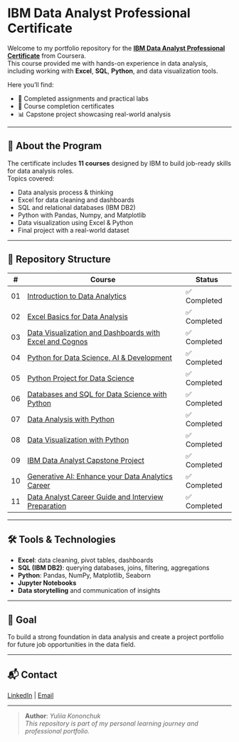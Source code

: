 # IBM Data Analyst Professional Certificate 

Welcome to my portfolio repository for the **[IBM Data Analyst Professional Certificate](https://www.coursera.org/professional-certificates/ibm-data-analyst)** from Coursera.  
This course provided me with hands-on experience in data analysis, including working with **Excel**, **SQL**, **Python**, and data visualization tools.  

Here you’ll find:
- 📁 Completed assignments and practical labs
- 📄 Course completion certificates
- 📊 Capstone project showcasing real-world analysis

---

## 📘 About the Program

The certificate includes **11 courses** designed by IBM to build job-ready skills for data analysis roles.  
Topics covered:
- Data analysis process & thinking
- Excel for data cleaning and dashboards
- SQL and relational databases (IBM DB2)
- Python with Pandas, Numpy, and Matplotlib
- Data visualization using Excel & Python
- Final project with a real-world dataset

---

## 📂 Repository Structure

| #   | Course                                                                                           | Status       |
|-----|--------------------------------------------------------------------------------------------------|--------------|
| 01  | [Introduction to Data Analytics](./01-introduction-to-data-analytics)                           | ✅ Completed |
| 02  | [Excel Basics for Data Analysis](./02-excel-basics-for-data-analysis)                           | ✅ Completed |
| 03  | [Data Visualization and Dashboards with Excel and Cognos](./03-excel-dashboards-cognos)         | ✅ Completed |
| 04  | [Python for Data Science, AI & Development](./04-python-for-data-science)                       | ✅ Completed |
| 05  | [Python Project for Data Science](./05-python-project)                                          | ✅ Completed |
| 06  | [Databases and SQL for Data Science with Python](./06-databases-and-sql-with-python)            | ✅ Completed |
| 07  | [Data Analysis with Python](./07-data-analysis-with-python)                                     | ✅ Completed |
| 08  | [Data Visualization with Python](./08-data-visualization-with-python)                           | ✅ Completed |
| 09  | [IBM Data Analyst Capstone Project](./09-capstone-project)                                      | ✅ Completed |
| 10  | [Generative AI: Enhance your Data Analytics Career](./10-generative-ai-for-analytics)           | ✅ Completed |
| 11  | [Data Analyst Career Guide and Interview Preparation](./11-career-guide-and-interview-prep)     | ✅ Completed |

---

## 🛠️ Tools & Technologies

- **Excel**: data cleaning, pivot tables, dashboards
- **SQL (IBM DB2)**: querying databases, joins, filtering, aggregations
- **Python**: Pandas, NumPy, Matplotlib, Seaborn
- **Jupyter Notebooks**
- **Data storytelling** and communication of insights

---

## 🎯 Goal

To build a strong foundation in data analysis and create a project portfolio for future job opportunities in the data field.

---

## 📬 Contact

[LinkedIn](http://linkedin.com/in/yulia-kononchuk) | [Email](mailto:kononchuk.yuliia@gmail.com)

---
> **Author**: _Yuliia Kononchuk_  
> _This repository is part of my personal learning journey and professional portfolio._ 
